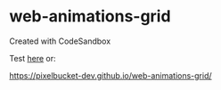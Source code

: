 # web-animations-grid
Created with CodeSandbox

Test [here](https://codesandbox.io/s/test-web-animations-api-m9oym) or:

https://pixelbucket-dev.github.io/web-animations-grid/
